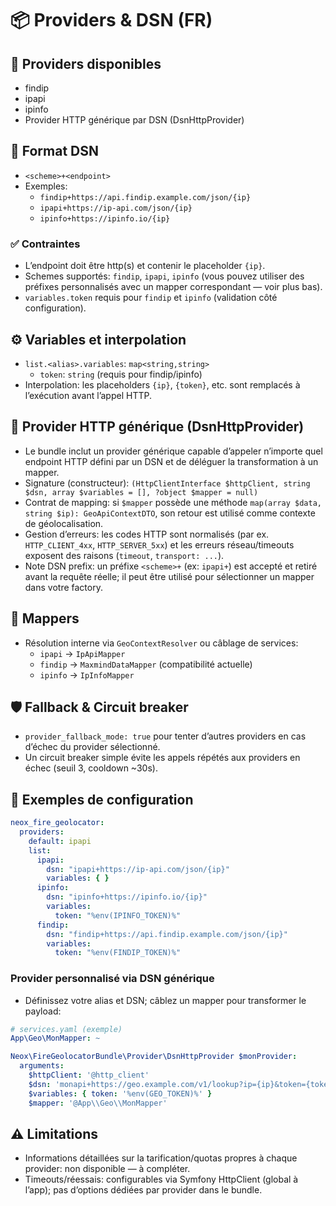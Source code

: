 # 📦 Providers & DSN (FR)

## 🔎 Providers disponibles
- findip
- ipapi
- ipinfo
- Provider HTTP générique par DSN (DsnHttpProvider)

## 🧭 Format DSN
- `<scheme>+<endpoint>`
- Exemples:
  - `findip+https://api.findip.example.com/json/{ip}`
  - `ipapi+https://ip-api.com/json/{ip}`
  - `ipinfo+https://ipinfo.io/{ip}`

### ✅ Contraintes
- L’endpoint doit être http(s) et contenir le placeholder `{ip}`.
- Schemes supportés: `findip`, `ipapi`, `ipinfo` (vous pouvez utiliser des préfixes personnalisés avec un mapper correspondant — voir plus bas).
- `variables.token` requis pour `findip` et `ipinfo` (validation côté configuration).

## ⚙️ Variables et interpolation
- `list.<alias>.variables`: `map<string,string>`
  - `token`: `string` (requis pour findip/ipinfo)
- Interpolation: les placeholders `{ip}`, `{token}`, etc. sont remplacés à l’exécution avant l’appel HTTP.

## 🔌 Provider HTTP générique (DsnHttpProvider)
- Le bundle inclut un provider générique capable d’appeler n’importe quel endpoint HTTP défini par un DSN et de déléguer la transformation à un mapper.
- Signature (constructeur): `(HttpClientInterface $httpClient, string $dsn, array $variables = [], ?object $mapper = null)`
- Contrat de mapping: si `$mapper` possède une méthode `map(array $data, string $ip): GeoApiContextDTO`, son retour est utilisé comme contexte de géolocalisation.
- Gestion d’erreurs: les codes HTTP sont normalisés (par ex. `HTTP_CLIENT_4xx`, `HTTP_SERVER_5xx`) et les erreurs réseau/timeouts exposent des raisons (`timeout`, `transport: ...`).
- Note DSN prefix: un préfixe `<scheme>+` (ex: `ipapi+`) est accepté et retiré avant la requête réelle; il peut être utilisé pour sélectionner un mapper dans votre factory.

## 🔄 Mappers
- Résolution interne via `GeoContextResolver` ou câblage de services:
  - `ipapi`  -> `IpApiMapper`
  - `findip` -> `MaxmindDataMapper` (compatibilité actuelle)
  - `ipinfo` -> `IpInfoMapper`

## 🛡️ Fallback & Circuit breaker
- `provider_fallback_mode: true` pour tenter d’autres providers en cas d’échec du provider sélectionné.
- Un circuit breaker simple évite les appels répétés aux providers en échec (seuil 3, cooldown ~30s).

## 🧪 Exemples de configuration

```yaml
neox_fire_geolocator:
  providers:
    default: ipapi
    list:
      ipapi:
        dsn: "ipapi+https://ip-api.com/json/{ip}"
        variables: { }
      ipinfo:
        dsn: "ipinfo+https://ipinfo.io/{ip}"
        variables:
          token: "%env(IPINFO_TOKEN)%"
      findip:
        dsn: "findip+https://api.findip.example.com/json/{ip}"
        variables:
          token: "%env(FINDIP_TOKEN)%"
```

### Provider personnalisé via DSN générique
- Définissez votre alias et DSN; câblez un mapper pour transformer le payload:
```yaml
# services.yaml (exemple)
App\Geo\MonMapper: ~

Neox\FireGeolocatorBundle\Provider\DsnHttpProvider $monProvider:
  arguments:
    $httpClient: '@http_client'
    $dsn: 'monapi+https://geo.example.com/v1/lookup?ip={ip}&token={token}'
    $variables: { token: '%env(GEO_TOKEN)%' }
    $mapper: '@App\\Geo\\MonMapper'
```

## ⚠️ Limitations
- Informations détaillées sur la tarification/quotas propres à chaque provider: non disponible — à compléter.
- Timeouts/réessais: configurables via Symfony HttpClient (global à l’app); pas d’options dédiées par provider dans le bundle.
